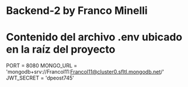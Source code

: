 # Backend-2 by Franco Minelli

# Contenido del archivo .env ubicado en la raíz del proyecto

PORT = 8080
MONGO_URL = 'mongodb+srv://Francol11:Francol11@cluster0.sfltl.mongodb.net/'
JWT_SECRET = 'dpeost745'

